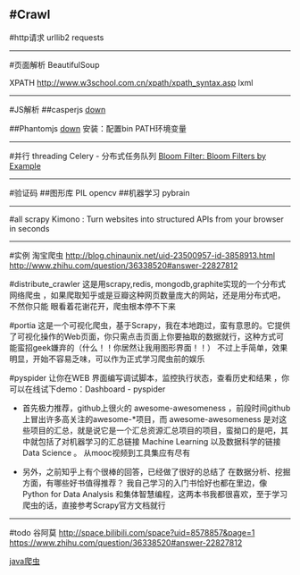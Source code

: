 #Crawl
---
#http请求
urllib2
requests

---
#页面解析
BeautifulSoup

XPATH
http://www.w3school.com.cn/xpath/xpath_syntax.asp
lxml

----
#JS解析
##casperjs
[down](http://casperjs.org/)

##Phantomjs
[down](http://phantomjs.org/download.html)
安装：配置bin PATH环境变量



---
#并行
threading
Celery - 分布式任务队列
[Bloom Filter: Bloom Filters by Example](http://billmill.org/bloomfilter-tutorial/)

---
#验证码
##图形库
PIL
opencv
##机器学习
pybrain

---
#all
scrapy
Kimono : Turn websites into structured APIs from your browser in seconds

----
#实例
淘宝爬虫
http://blog.chinaunix.net/uid-23500957-id-3858913.html
http://www.zhihu.com/question/36338520#answer-22827812

#distribute_crawler
这是用scrapy,redis, mongodb,graphite实现的一个分布式网络爬虫 ，如果爬取知乎或是豆瓣这种网页数量庞大的网站，还是用分布式吧，不然你只能 眼看着花谢花开，爬虫根本停不下来

#portia
这是一个可视化爬虫，基于Scrapy，我在本地跑过，蛮有意思的。它提供了可视化操作的Web页面，你只需点击页面上你要抽取的数据就行，这种方式可能蛮招geek嫌弃的（什么！！你居然让我用图形界面！！） 不过上手简单，效果明显，开始不容易乏味，可以作为正式学习爬虫前的娱乐

#pyspider
让你在WEB 界面编写调试脚本，监控执行状态，查看历史和结果 ，你可以在线试下demo：Dashboard - pyspider


* 首先极力推荐，github上很火的 awesome-awesomeness  ，前段时间github上冒出许多高关注的awesome-*项目，而 awesome-awesomeness 是对这些项目的汇总，就是说它是一个汇总资源汇总项目的项目，蛮拗口的是吧，其中就包括了对机器学习的汇总链接 Machine Learning 以及数据科学的链接 Data Science 。 从mooc视频到工具集应有尽有


* 另外，之前知乎上有个很棒的回答，已经做了很好的总结了 在数据分析、挖掘方面，有哪些好书值得推荐？ 我自己学习的入门书恰好也都在里边，像Python for Data Analysis 和集体智慧编程，这两本书我都很喜欢，至于学习爬虫的话，直接参考Scrapy官方文档就行


---
#todo
谷阿莫
http://space.bilibili.com/space?uid=8578857&page=1
https://www.zhihu.com/question/36338520#answer-22827812

[java爬虫](http://www.open-open.com/68.htm)






